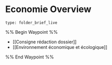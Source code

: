 # Economie Overview
 
```ccard
type: folder_brief_live
```
 
%% Begin Waypoint %%
- [[Consigne rédaction dossier]]
- [[Environnement économique et écologique]]

%% End Waypoint %%